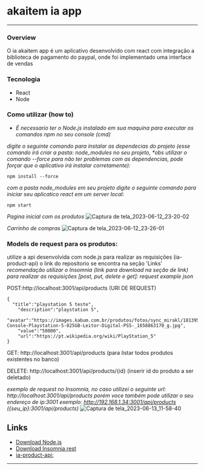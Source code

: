 # akaitem ia app
----------------

### Overview
O ia akaitem app é um aplicativo desenvolvido com react com integração a biblioteca de pagamento do paypal, onde foi implementado uma interface de vendas

### Tecnologia
* React
* Node

### Como utilizar (how to)
* _É necessario ter o Node.js instalado em sua maquina para executar os comandos npm no seu console (cmd)_ 

_digite o seguinte comando para instalar as dependecias do projeto (esse comando irá criar a pasta: node_modules no seu projeto, *obs utilizar o comando --force para não ter problemas com as dependencias, pode forçar que o aplicativo irá instalar corretamente):_
```
npm install --force
```
_com a pasta node_modules em seu projeto digite o seguinte comando para iniciar seu aplicatico react em um server local:_
```
npm start
```
_Pagina inicial com os produtos_
![Captura de tela_2023-06-12_23-20-02](https://github.com/perseul/akaitem/assets/53841377/6fbdddc4-ccf5-4833-82a5-2314b83e3635)

_Carrinho de compras_
![Captura de tela_2023-06-12_23-26-01](https://github.com/perseul/akaitem/assets/53841377/dceb37af-b1f3-4578-a5f4-fed56bc0be52)

### Models de request para os produtos:
utilize a api desenvolvida com node.js para realizar as requisições (ia-product-api) o link do repositorio se encontra na seção 'Links'
_recomendação utilizar o Insomnia (link para download na seção de link) para realizar as requisições [post, put, delete e get]:_
_request example json_

POST:http://localhost:3001/api/products (URI DE REQUEST)
```
{
  "title":"playstation 5 teste",
	"description":"playstation 5",				 
  "avatar":"https://images.kabum.com.br/produtos/fotos/sync_mirakl/181395/          Console-Playstation-5-825GB-Leitor-Digital-PS5-_1658863170_g.jpg",
	"value":"50000",  
	"url":"https://pt.wikipedia.org/wiki/PlayStation_5"
}
```
GET: http://localhost:3001/api/products (para listar todos produtos existentes no banco)

DELETE: http://localhost:3001/api/products/{id} (inserir id do produto a ser deletado)

_exemplo de request no Insomnia, no caso utilizei o seguinte url: http://localhost:3001/api/products porém voce também pode utilizar o seu endereço de ip:3001 exemplo: http://192.168.1.34:3001/api/products ({seu_ip}:3001/api/products)_
![Captura de tela_2023-06-13_11-58-40](https://github.com/perseul/node-api/assets/53841377/f05f71fc-9473-49df-bf20-97dc223e0906)

## Links
* [Download Node.js](https://nodejs.org/en)
* [Download Insomnia rest](https://insomnia.rest/download)
* [ia-product-api:](https://github.com/perseul/node-api)

----------------
